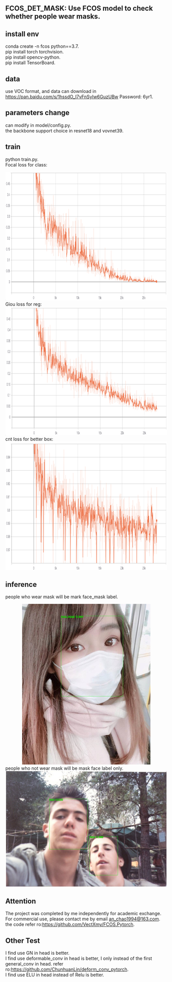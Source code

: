 ## FCOS_DET_MASK: Use FCOS model to check whether people wear masks.

## install env
conda create -n fcos python==3.7.   
pip install torch torchvision.   
pip install opencv-python.   
pip install TensorBoard.   

## data
use VOC format, and data can download in https://pan.baidu.com/s/1hssdO_I7vFnSyIw6GuzUBw  Password: 6yr1. 
## parameters change
can modify in model/config.py.     
the backbone support choice in resnet18 and vovnet39.   
## train 
python train.py.  
Focal loss for class:  
<div align=center><img src="https://github.com/2anchao/FCOS_DET_MASK/blob/master/show/focal_loss.png" width="800" height="400" /></div>
Giou loss for reg:  
<div align=center><img src="https://github.com/2anchao/FCOS_DET_MASK/blob/master/show/Giou Loss.png" width="800" height="400" /></div>
cnt loss for better box:  
<div align=center><img src="https://github.com/2anchao/FCOS_DET_MASK/blob/master/show/cntLoss.png" width="800" height="400" /></div>

## inference 
people who wear mask will be mark face_mask label.   
<div align=center><img src="https://github.com/2anchao/FCOS_DET_MASK/blob/master/show/img2.jpg" width="400" height="500" /></div>
people who not wear mask will be mask face label only.   
<div align=center><img src="https://github.com/2anchao/FCOS_DET_MASK/blob/master/show/7c24ab1d2ddbdf65.jpg" width="500" height="360" /></div>

## Attention
The project was completed by me independently for academic exchange. For commercial use, please contact me by email an_chao1994@163.com.  
the code refer ro:https://github.com/VectXmy/FCOS.Pytorch. 

## Other Test
I find use GN in head is better.  
I find use deformable_conv in head is better, I only instead of the first general_conv in head.  refer ro:https://github.com/ChunhuanLin/deform_conv_pytorch.  
I find use ELU in head instead of Relu is better.  
